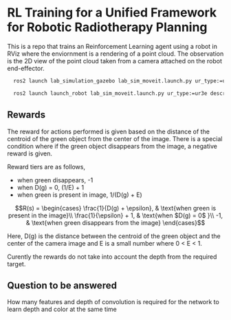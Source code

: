# RL Training for a Unified Framework for Robotic Radiotherapy Planning

This is a repo that trains an Reinforcement Learning agent using a robot in RViz where the enviornment is a rendering of a point cloud.
The observation is the 2D view of the point cloud taken from a camera attached on the robot end-effector.

```bash
  ros2 launch lab_simulation_gazebo lab_sim_moveit.launch.py ur_type:=ur3e description_package:=lab_description description_file:=lab.urdf.xacro moveit_config_package:=lab_moveit_config moveit_config_file:=lab.srdf.xacro runtime_config_package:=lab_simulation_gazebo launch_rviz:=false

  ros2 launch launch_robot lab_sim_moveit.launch.py ur_type:=ur3e description_package:=launch_robot description_file:=lab.urdf.xacro moveit_config_package:=robot_moveit_config moveit_config_file:=lab.srdf.xacro runtime_config_package:=<ur_controller ros2_controllers> launch_rviz:=false
```


## Rewards
The reward for actions performed is given based on the distance of the centroid of the green object from the center of the image. There is a special condition where if the green object disappears from the image, a negative reward is given.

Reward tiers are as follows,
 - when green disappears, -1
 - when D(g) = 0, (1/E) + 1
 - when green is present in image, 1/(D(g) + E)

$$R(s) = \begin{cases}  
  \frac{1}{D(g) + \epsilon}, & \text{when green is present in the image}\\
  \frac{1}{\epsilon} + 1, & \text{when $D(g) = 0$ }\\
  -1, & \text{when green disappears from the image}
\end{cases}$$

Here, D(g) is the distance between the centroid of the green object and the center of the camera image and E is a small number where 0 < E < 1.

Curently the rewards do not take into account the depth from the required target.

## Question to be answered
How many features and depth of convolution is required for the network to learn depth and color at the same time

